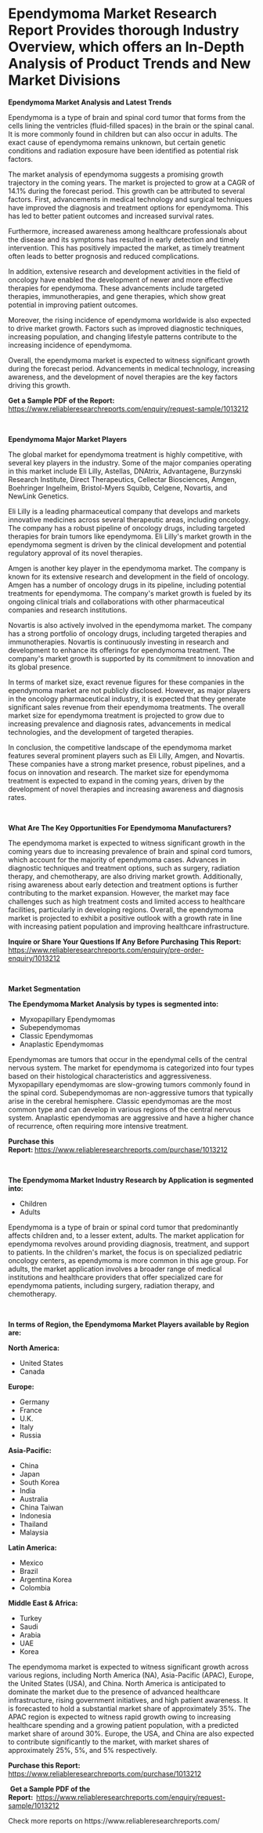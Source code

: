 <p><h1>Ependymoma Market Research Report Provides thorough Industry Overview, which offers an In-Depth Analysis of Product Trends and New Market Divisions</h1></p><p><strong>Ependymoma Market Analysis and Latest Trends</strong></p>
<p><p>Ependymoma is a type of brain and spinal cord tumor that forms from the cells lining the ventricles (fluid-filled spaces) in the brain or the spinal canal. It is more commonly found in children but can also occur in adults. The exact cause of ependymoma remains unknown, but certain genetic conditions and radiation exposure have been identified as potential risk factors.</p><p>The market analysis of ependymoma suggests a promising growth trajectory in the coming years. The market is projected to grow at a CAGR of 14.1% during the forecast period. This growth can be attributed to several factors. First, advancements in medical technology and surgical techniques have improved the diagnosis and treatment options for ependymoma. This has led to better patient outcomes and increased survival rates.</p><p>Furthermore, increased awareness among healthcare professionals about the disease and its symptoms has resulted in early detection and timely intervention. This has positively impacted the market, as timely treatment often leads to better prognosis and reduced complications.</p><p>In addition, extensive research and development activities in the field of oncology have enabled the development of newer and more effective therapies for ependymoma. These advancements include targeted therapies, immunotherapies, and gene therapies, which show great potential in improving patient outcomes.</p><p>Moreover, the rising incidence of ependymoma worldwide is also expected to drive market growth. Factors such as improved diagnostic techniques, increasing population, and changing lifestyle patterns contribute to the increasing incidence of ependymoma.</p><p>Overall, the ependymoma market is expected to witness significant growth during the forecast period. Advancements in medical technology, increasing awareness, and the development of novel therapies are the key factors driving this growth.</p></p>
<p><strong>Get a Sample PDF of the Report:&nbsp;</strong> <a href="https://www.reliableresearchreports.com/enquiry/request-sample/1013212">https://www.reliableresearchreports.com/enquiry/request-sample/1013212</a></p>
<p>&nbsp;</p>
<p><strong>Ependymoma Major Market Players</strong></p>
<p><p>The global market for ependymoma treatment is highly competitive, with several key players in the industry. Some of the major companies operating in this market include Eli Lilly, Astellas, DNAtrix, Advantagene, Burzynski Research Institute, Direct Therapeutics, Cellectar Biosciences, Amgen, Boehringer Ingelheim, Bristol-Myers Squibb, Celgene, Novartis, and NewLink Genetics.</p><p>Eli Lilly is a leading pharmaceutical company that develops and markets innovative medicines across several therapeutic areas, including oncology. The company has a robust pipeline of oncology drugs, including targeted therapies for brain tumors like ependymoma. Eli Lilly's market growth in the ependymoma segment is driven by the clinical development and potential regulatory approval of its novel therapies.</p><p>Amgen is another key player in the ependymoma market. The company is known for its extensive research and development in the field of oncology. Amgen has a number of oncology drugs in its pipeline, including potential treatments for ependymoma. The company's market growth is fueled by its ongoing clinical trials and collaborations with other pharmaceutical companies and research institutions.</p><p>Novartis is also actively involved in the ependymoma market. The company has a strong portfolio of oncology drugs, including targeted therapies and immunotherapies. Novartis is continuously investing in research and development to enhance its offerings for ependymoma treatment. The company's market growth is supported by its commitment to innovation and its global presence.</p><p>In terms of market size, exact revenue figures for these companies in the ependymoma market are not publicly disclosed. However, as major players in the oncology pharmaceutical industry, it is expected that they generate significant sales revenue from their ependymoma treatments. The overall market size for ependymoma treatment is projected to grow due to increasing prevalence and diagnosis rates, advancements in medical technologies, and the development of targeted therapies.</p><p>In conclusion, the competitive landscape of the ependymoma market features several prominent players such as Eli Lilly, Amgen, and Novartis. These companies have a strong market presence, robust pipelines, and a focus on innovation and research. The market size for ependymoma treatment is expected to expand in the coming years, driven by the development of novel therapies and increasing awareness and diagnosis rates.</p></p>
<p>&nbsp;</p>
<p><strong>What Are The Key Opportunities For Ependymoma Manufacturers?</strong></p>
<p><p>The ependymoma market is expected to witness significant growth in the coming years due to increasing prevalence of brain and spinal cord tumors, which account for the majority of ependymoma cases. Advances in diagnostic techniques and treatment options, such as surgery, radiation therapy, and chemotherapy, are also driving market growth. Additionally, rising awareness about early detection and treatment options is further contributing to the market expansion. However, the market may face challenges such as high treatment costs and limited access to healthcare facilities, particularly in developing regions. Overall, the ependymoma market is projected to exhibit a positive outlook with a growth rate in line with increasing patient population and improving healthcare infrastructure.</p></p>
<p><strong>Inquire or Share Your Questions If Any Before Purchasing This Report:</strong> <a href="https://www.reliableresearchreports.com/enquiry/pre-order-enquiry/1013212">https://www.reliableresearchreports.com/enquiry/pre-order-enquiry/1013212</a></p>
<p>&nbsp;</p>
<p><strong>Market Segmentation</strong></p>
<p><strong>The Ependymoma Market Analysis by types is segmented into:</strong></p>
<p><ul><li>Myxopapillary Ependymomas</li><li>Subependymomas</li><li>Classic Ependymomas</li><li>Anaplastic Ependymomas</li></ul></p>
<p><p>Ependymomas are tumors that occur in the ependymal cells of the central nervous system. The market for ependymoma is categorized into four types based on their histological characteristics and aggressiveness. Myxopapillary ependymomas are slow-growing tumors commonly found in the spinal cord. Subependymomas are non-aggressive tumors that typically arise in the cerebral hemisphere. Classic ependymomas are the most common type and can develop in various regions of the central nervous system. Anaplastic ependymomas are aggressive and have a higher chance of recurrence, often requiring more intensive treatment.</p></p>
<p><strong>Purchase this Report:&nbsp;</strong><a href="https://www.reliableresearchreports.com/purchase/1013212">https://www.reliableresearchreports.com/purchase/1013212</a></p>
<p>&nbsp;</p>
<p><strong>The Ependymoma Market Industry Research by Application is segmented into:</strong></p>
<p><ul><li>Children</li><li>Adults</li></ul></p>
<p><p>Ependymoma is a type of brain or spinal cord tumor that predominantly affects children and, to a lesser extent, adults. The market application for ependymoma revolves around providing diagnosis, treatment, and support to patients. In the children's market, the focus is on specialized pediatric oncology centers, as ependymoma is more common in this age group. For adults, the market application involves a broader range of medical institutions and healthcare providers that offer specialized care for ependymoma patients, including surgery, radiation therapy, and chemotherapy.</p></p>
<p>&nbsp;</p>
<p><strong>In terms of Region, the Ependymoma Market Players available by Region are:</strong></p>
<p>
    <p> <strong> North America: </strong>
        <ul>
            <li>United States</li>
            <li>Canada</li>
        </ul>
        </p> 
    <p> <strong> Europe: </strong>
        <ul>
            <li>Germany</li>
            <li>France</li>
            <li>U.K.</li>
            <li>Italy</li>
            <li>Russia</li>
        </ul>
        </p> 
    <p> <strong> Asia-Pacific: </strong>
        <ul>
            <li>China</li>
            <li>Japan</li>
            <li>South Korea</li>
            <li>India</li>
            <li>Australia</li>
            <li>China Taiwan</li>
            <li>Indonesia</li>
            <li>Thailand</li>
            <li>Malaysia</li>
        </ul>
        </p> 
    <p> <strong> Latin America: </strong>
        <ul>
            <li>Mexico</li>
            <li>Brazil</li>
            <li>Argentina Korea</li>
            <li>Colombia</li>
        </ul>
        </p> 
    <p> <strong> Middle East & Africa: </strong>
        <ul>
            <li>Turkey</li>
            <li>Saudi</li>
            <li>Arabia</li>
            <li>UAE</li>
            <li>Korea</li>
        </ul>
    </p>
    </p>
<p><p>The ependymoma market is expected to witness significant growth across various regions, including North America (NA), Asia-Pacific (APAC), Europe, the United States (USA), and China. North America is anticipated to dominate the market due to the presence of advanced healthcare infrastructure, rising government initiatives, and high patient awareness. It is forecasted to hold a substantial market share of approximately 35%. The APAC region is expected to witness rapid growth owing to increasing healthcare spending and a growing patient population, with a predicted market share of around 30%. Europe, the USA, and China are also expected to contribute significantly to the market, with market shares of approximately 25%, 5%, and 5% respectively.</p></p>
<p><strong>Purchase this Report: </strong><a href="https://www.reliableresearchreports.com/purchase/1013212">https://www.reliableresearchreports.com/purchase/1013212</a></p>
<p>&nbsp;<strong>Get a Sample PDF of the Report:&nbsp;&nbsp;</strong><a href="https://www.reliableresearchreports.com/enquiry/request-sample/1013212">https://www.reliableresearchreports.com/enquiry/request-sample/1013212</a></p>
<p><strong></strong></p>
<p>Check more reports on https://www.reliableresearchreports.com/</p>